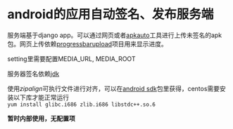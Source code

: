 # android的应用自动签名、发布服务端
服务端基于django app。可以通过网页或者[apkauto](https://github.com/rayer4u/apkauto)工具进行上传未签名的apk包。网页上传依赖[progressbarupload](https://github.com/rayer4u/django-progressbarupload)项目用来显示进度。

setting里需要配置MEDIA_URL, MEDIA_ROOT

服务器签名依赖[jdk](http://www.oracle.com/technetwork/java/javase/downloads/jdk7-downloads-1880260.html)

使用*zipalign*可执行文件进行对齐，可以在[android sdk](http:://developer.android.com/sdk/)包里获得，centos需要安装以下库才能正常运行  
`yum install glibc.i686 zlib.i686 libstdc++.so.6 `

**暂时内部使用，无配置项**
